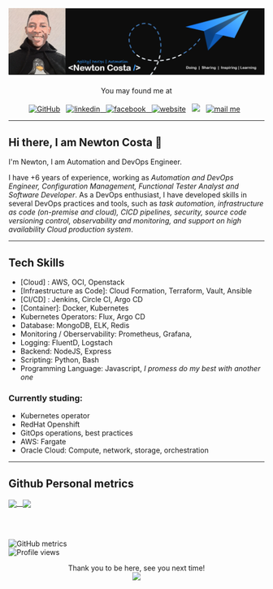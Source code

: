 [![Header](https://github.com/NewtonCosta/NewtonCosta/blob/main/github-banner-2.png "Header")](https://github.com/NewtonCosta)


<p align="center">
    You may found me at </br></br>
  <a href="https://github.com/NewtonCosta"><img height="30" src="https://cdn.jsdelivr.net/npm/simple-icons@3.0.1/icons/github.svg" alt="GitHub" height="30"></a>&nbsp;&nbsp;
  <a href="https://www.linkedin.com/in/new-costa/"><img src="https://cdn.jsdelivr.net/npm/simple-icons@3.0.1/icons/linkedin.svg" alt="linkedin" height="30"</a>&nbsp;&nbsp;
  <a href="https://stackoverflow.com/users/13491142"><img src="https://cdn.jsdelivr.net/npm/simple-icons@3.0.1/icons/facebook.svg" alt="facebook" height="30"</a>&nbsp;&nbsp;
  <a href="https://about-newton.netlify.app/"><img src="https://cdn.jsdelivr.net/npm/simple-icons@3.0.1/icons/icloud.svg" alt="website" height="30"></a>&nbsp;&nbsp;
  <a href="https://medium.com/@newtongomez04"><img height="30" src="https://github.com/stephenajulu/stephenajulu/blob/master/images/icons/medium-brands.svg"></a>&nbsp;&nbsp;
  <a href="mailto:newtongomez04@gmail.com"><img height="30" alt="mail me" src="https://github.com/stephenajulu/stephenajulu/blob/master/images/icons/envelope-square-solid.svg"></a>&nbsp;&nbsp;
</p>

<hr>

## Hi there, I am Newton Costa 👋

I'm Newton, I am Automation and DevOps Engineer.

I have +6 years of experience, working as _Automation and DevOps Engineer, Configuration Management, Functional Tester Analyst and Software Developer_. As a DevOps enthusiast, I have developed skills in several DevOps practices and tools, such as _task automation, infrastructure as code (on-premise and cloud), CICD pipelines, security, source code versioning control, observability and monitoring, and support on high availability Cloud production system_.

<hr>

## Tech Skills  
 - [Cloud] : AWS, OCI, Openstack
 - [Infraestructure as Code]: Cloud Formation, Terraform, Vault, Ansible
 - [CI/CD] : Jenkins, Circle CI, Argo CD
 - [Container]: Docker, Kubernetes
 - Kubernetes Operators: Flux, Argo CD
 - Database: MongoDB, ELK, Redis
 - Monitoring / Oberservability: Prometheus, Grafana,
 - Logging: FluentD, Logstach
 - Backend: NodeJS, Express
 - Scripting: Python, Bash
 - Programming Language: Javascript, _I promess do my best with another one_

### Currently studing:
- Kubernetes operator
- RedHat Openshift
- GitOps operations, best practices
- AWS: Fargate
- Oracle Cloud: Compute, network, storage, orchestration
<hr>

## Github Personal metrics
<!-- Github metrics: you can build your own at : https://arturssmirnovs.github.io/github-profile-readme-generator/ -->
<a href="https://github.com/anuraghazra/github-readme-stats">
  <img height="200" align="center" src="https://github-readme-stats.vercel.app/api?username=NewtonCosta&show_icons=true&theme=midnight-purple" />&nbsp;&nbsp;
</a>
<!-- Github most used language -->
<a href="https://github.com/anuraghazra/convoychat">
  <img height="200" align="center" src="https://github-readme-stats.vercel.app/api/top-langs/?username=NewtonCosta&layout=compact" />
</a>

</br></br>

<!-- Extended GitHub metrics -->
![GitHub metrics](https://metrics.lecoq.io/NewtonCosta)  
![Profile views](https://gpvc.arturio.dev/NewtonCosta)  

<!-- Github Tropheus -->
<!--
<p align="center">
 <img src="https://github-profile-trophy.vercel.app/?username=NewtonCosta"
</p>
-->
<!-- Pin the most relevant repos to profile-->
<!--
<p>
<img src="https://github-readme-stats.vercel.app/api/pin/?username=NewtonCostaa&repo=github-readme-stats">
</p>
-->

<!-- Visitors counter -->
<p align="center"> 
  Thank you to be here, see you next time!<br>
  <img src="https://profile-counter.glitch.me/NewtonCosta/count.svg" />
</p>
